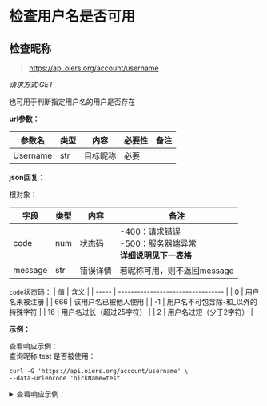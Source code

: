 # 检查用户名是否可用

## 检查昵称

> https://api.oiers.org/account/username

*请求方式:GET*

也可用于判断指定用户名的用户是否存在


**url参数：**

| 参数名 | 类型 | 内容        | 必要性 | 备注 |
| -------- | ---- | ----------- | ------ | ---- |
| Username | str | 目标昵称  | 必要   |  |

**json回复：**

根对象：

| 字段    | 类型 | 内容       | 备注                        |
| ------- | ---- | -------- | --------------------------- |
| code    | num  | 状态码    | -400：请求错误<br />-500：服务器端异常<br />**详细说明见下一表格** |
| message | str  | 错误详情   | 若昵称可用，则不返回message   |

`code`状态码：
| 值    | 含义                              |
| ----- | --------------------------------- |
| 0     | 用户名未被注册                      |
| 666  | 该用户名已被他人使用                |
| -1 | 用户名不可包含除\-和_以外的特殊字符 |
| 16 | 用户名过长（超过25字符）            |
| 2 | 用户名过短（少于2字符）             |

**示例：**
<summary>查看响应示例：</summary>
查询昵称 test 是否被使用：

```shell
curl -G 'https://api.oiers.org/account/username' \
--data-urlencode 'nickName=test'
```
<details>
<summary>查看响应示例：</summary>
  
```json
{
    "code": 0,
    "message": "该用户名未被注册"
}
```

